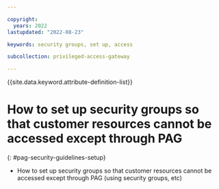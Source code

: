 ```yaml
---

copyright:
  years: 2022
lastupdated: "2022-08-23"

keywords: security groups, set up, access

subcollection: privileged-access-gateway

---
```


{{site.data.keyword.attribute-definition-list}}

# How to set up security groups so that customer resources cannot be accessed except through PAG
{: #pag-security-guidelines-setup}

- How to set up security groups so that customer resources cannot be accessed except through PAG (using security groups, etc)


